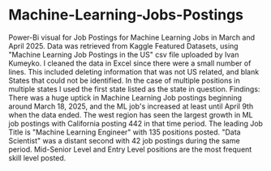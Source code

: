 # Machine-Learning-Jobs-Postings
Power-Bi visual for Job Postings for Machine Learning Jobs in March and April 2025.
Data was retrieved from Kaggle Featured Datasets, using "Machine Learning Job Postings in the US" csv file uploaded by Ivan Kumeyko.
I cleaned the data in Excel since there were a small number of lines. This included deleting information that was not US related, and blank States that could not be identified. In the case of multiple positions in multiple states I used the first state listed as the state in question.
Findings:
There was a huge uptick in Machine Learning Job postings beginning around March 18, 2025, and the ML job's increased at least until April 9th when the data ended. 
The west region has seen the largest growth in ML job postings with California posting 442 in that time period. The leading Job Title is "Machine Learning Engineer" with 135 positions posted. "Data Scientist" was a distant second with 42 job postings during the same period.
Mid-Senior Level and Entry Level positions are the most frequent skill level posted. 

